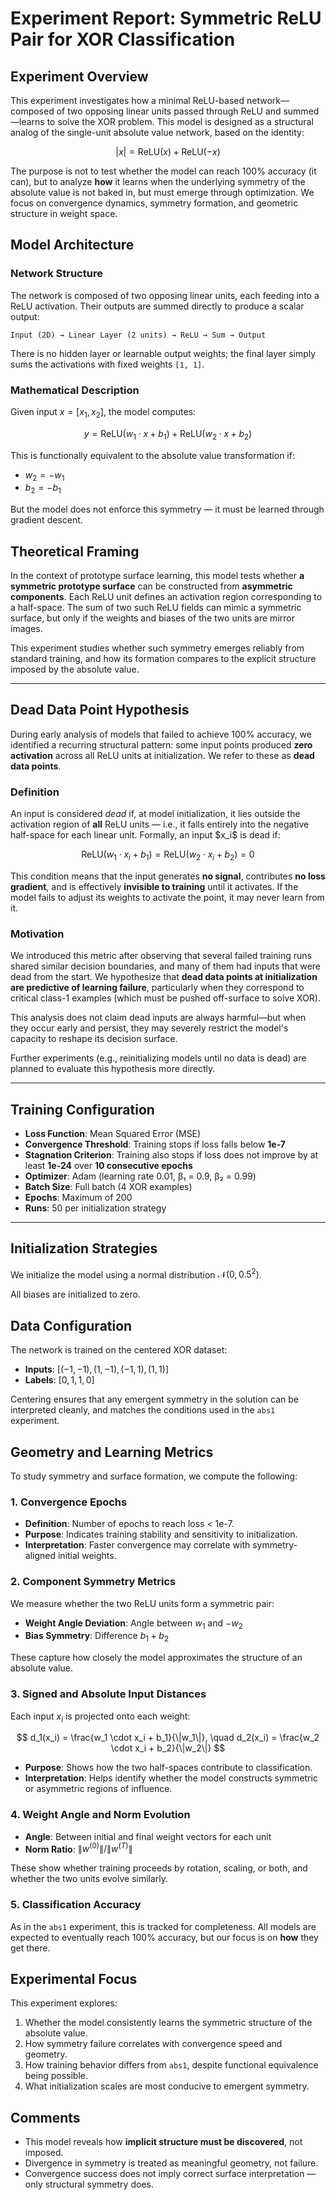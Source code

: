 # Experiment Report: Symmetric ReLU Pair for XOR Classification

## Experiment Overview

This experiment investigates how a minimal ReLU-based network—composed of two opposing linear units passed through ReLU and summed—learns to solve the XOR problem. This model is designed as a structural analog of the single-unit absolute value network, based on the identity:

$$
|x| = \text{ReLU}(x) + \text{ReLU}(-x)
$$

The purpose is not to test whether the model can reach 100% accuracy (it can), but to analyze **how** it learns when the underlying symmetry of the absolute value is not baked in, but must emerge through optimization. We focus on convergence dynamics, symmetry formation, and geometric structure in weight space.

## Model Architecture

### Network Structure

The network is composed of two opposing linear units, each feeding into a ReLU activation. Their outputs are summed directly to produce a scalar output:

```
Input (2D) → Linear Layer (2 units) → ReLU → Sum → Output
```

There is no hidden layer or learnable output weights; the final layer simply sums the activations with fixed weights `[1, 1]`.

### Mathematical Description

Given input $x = [x_1, x_2]$, the model computes:

$$
y = \text{ReLU}(w_1 \cdot x + b_1) + \text{ReLU}(w_2 \cdot x + b_2)
$$

This is functionally equivalent to the absolute value transformation if:

* $w_2 = -w_1$
* $b_2 = -b_1$

But the model does not enforce this symmetry — it must be learned through gradient descent.

## Theoretical Framing

In the context of prototype surface learning, this model tests whether **a symmetric prototype surface** can be constructed from **asymmetric components**. Each ReLU unit defines an activation region corresponding to a half-space. The sum of two such ReLU fields can mimic a symmetric surface, but only if the weights and biases of the two units are mirror images.

This experiment studies whether such symmetry emerges reliably from standard training, and how its formation compares to the explicit structure imposed by the absolute value.

---

## Dead Data Point Hypothesis

During early analysis of models that failed to achieve 100% accuracy, we identified a recurring structural pattern: some input points produced **zero activation** across all ReLU units at initialization. We refer to these as **dead data points**.

### Definition

An input is considered *dead* if, at model initialization, it lies outside the activation region of **all** ReLU units — i.e., it falls entirely into the negative half-space for each linear unit. Formally, an input \$x\_i\$ is dead if:

$$
\text{ReLU}(w_1 \cdot x_i + b_1) = \text{ReLU}(w_2 \cdot x_i + b_2) = 0
$$

This condition means that the input generates **no signal**, contributes **no loss gradient**, and is effectively **invisible to training** until it activates. If the model fails to adjust its weights to activate the point, it may never learn from it.

### Motivation

We introduced this metric after observing that several failed training runs shared similar decision boundaries, and many of them had inputs that were dead from the start. We hypothesize that **dead data points at initialization are predictive of learning failure**, particularly when they correspond to critical class-1 examples (which must be pushed off-surface to solve XOR).

This analysis does not claim dead inputs are always harmful—but when they occur early and persist, they may severely restrict the model's capacity to reshape its decision surface.

Further experiments (e.g., reinitializing models until no data is dead) are planned to evaluate this hypothesis more directly.

---

## Training Configuration

* **Loss Function**: Mean Squared Error (MSE)
* **Convergence Threshold**: Training stops if loss falls below **1e-7**
* **Stagnation Criterion**: Training also stops if loss does not improve by at least **1e-24** over **10 consecutive epochs**
* **Optimizer**: Adam (learning rate 0.01, β₁ = 0.9, β₂ = 0.99)
* **Batch Size**: Full batch (4 XOR examples)
* **Epochs**: Maximum of 200
* **Runs**: 50 per initialization strategy

---

## Initialization Strategies

We initialize the model using a normal distribution $\mathcal{N}(0, 0.5^2)$.

All biases are initialized to zero.

## Data Configuration

The network is trained on the centered XOR dataset:

* **Inputs**: $[(-1, -1), (1, -1), (-1, 1), (1, 1)]$
* **Labels**: $[0, 1, 1, 0]$

Centering ensures that any emergent symmetry in the solution can be interpreted cleanly, and matches the conditions used in the `abs1` experiment.

## Geometry and Learning Metrics

To study symmetry and surface formation, we compute the following:

### 1. **Convergence Epochs**

* **Definition**: Number of epochs to reach loss < 1e-7.
* **Purpose**: Indicates training stability and sensitivity to initialization.
* **Interpretation**: Faster convergence may correlate with symmetry-aligned initial weights.

### 2. **Component Symmetry Metrics**

We measure whether the two ReLU units form a symmetric pair:

* **Weight Angle Deviation**: Angle between $w_1$ and $-w_2$
* **Bias Symmetry**: Difference $b_1 + b_2$

These capture how closely the model approximates the structure of an absolute value.

### 3. **Signed and Absolute Input Distances**

Each input $x_i$ is projected onto each weight:

$$
d_1(x_i) = \frac{w_1 \cdot x_i + b_1}{\|w_1\|}, \quad d_2(x_i) = \frac{w_2 \cdot x_i + b_2}{\|w_2\|}
$$

* **Purpose**: Shows how the two half-spaces contribute to classification.
* **Interpretation**: Helps identify whether the model constructs symmetric or asymmetric regions of influence.

### 4. **Weight Angle and Norm Evolution**

* **Angle**: Between initial and final weight vectors for each unit
* **Norm Ratio**: $\|w^{(0)}\| / \|w^{(T)}\|$

These show whether training proceeds by rotation, scaling, or both, and whether the two units evolve similarly.

### 5. **Classification Accuracy**

As in the `abs1` experiment, this is tracked for completeness. All models are expected to eventually reach 100% accuracy, but our focus is on **how** they get there.

## Experimental Focus

This experiment explores:

1. Whether the model consistently learns the symmetric structure of the absolute value.
2. How symmetry failure correlates with convergence speed and geometry.
3. How training behavior differs from `abs1`, despite functional equivalence being possible.
4. What initialization scales are most conducive to emergent symmetry.

## Comments

* This model reveals how **implicit structure must be discovered**, not imposed.
* Divergence in symmetry is treated as meaningful geometry, not failure.
* Convergence success does not imply correct surface interpretation — only structural symmetry does.
